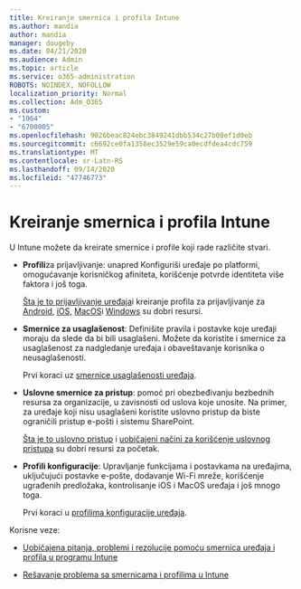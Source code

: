 ```yaml
---
title: Kreiranje smernica i profila Intune
ms.author: mandia
author: mandia
manager: dougeby
ms.date: 04/21/2020
ms.audience: Admin
ms.topic: article
ms.service: o365-administration
ROBOTS: NOINDEX, NOFOLLOW
localization_priority: Normal
ms.collection: Adm_O365
ms.custom:
- "1064"
- "6700005"
ms.openlocfilehash: 9026beac824ebc3849241dbb534c27b00ef1d0eb
ms.sourcegitcommit: c6692ce0fa1358ec3529e59ca0ecdfdea4cdc759
ms.translationtype: MT
ms.contentlocale: sr-Latn-RS
ms.lasthandoff: 09/14/2020
ms.locfileid: "47746773"
---
```

# <a name="creating-intune-policy-and-profiles"></a>Kreiranje smernica i profila Intune

U Intune možete da kreirate smernice i profile koji rade različite stvari.

- **Profili**za prijavljivanje: unapred Konfiguriši uređaje po platformi, omogućavanje korisničkog afiniteta, korišćenje potvrde identiteta više faktora i još toga.

  [Šta je to prijavljivanje uređaja](https://docs.microsoft.com/intune/device-enrollment)i kreiranje profila za prijavljivanje za [Android](https://docs.microsoft.com/intune/android-enroll), [iOS](https://docs.microsoft.com/intune/ios-enroll), [MacOS](https://docs.microsoft.com/intune/macos-enroll)i [Windows](https://docs.microsoft.com/intune/windows-enrollment-methods) su dobri resursi.

- **Smernice za usaglašenost**: Definišite pravila i postavke koje uređaji moraju da slede da bi bili usaglašeni. Možete da koristite i smernice za usaglašenost za nadgledanje uređaja i obaveštavanje korisnika o neusaglašenosti.

  Prvi koraci uz [smernice usaglašenosti uređaja](https://docs.microsoft.com/intune/device-compliance-get-started).
- **Uslovne smernice za pristup**: pomoć pri obezbeđivanju bezbednih resursa za organizacije, u zavisnosti od uslova koje unosite. Na primer, za uređaje koji nisu usaglašeni koristite uslovno pristup da biste ograničili pristup e-pošti i sistemu SharePoint.

  [Šta je to uslovno pristup](https://docs.microsoft.com/intune/conditional-access) i [uobičajeni načini za korišćenje uslovnog pristupa](https://docs.microsoft.com/intune/conditional-access-intune-common-ways-use) su dobri resursi za početak.

- **Profili konfiguracije**: Upravljanje funkcijama i postavkama na uređajima, uključujući postavke e-pošte, dodavanje Wi-Fi mreže, korišćenje ugrađenih predložaka, kontrolisanje iOS i MacOS uređaja i još mnogo toga.

  Prvi koraci u [profilima konfiguracije uređaja](https://docs.microsoft.com/intune/device-profiles).

Korisne veze:

- [Uobičajena pitanja, problemi i rezolucije pomoću smernica uređaja i profila u programu Intune](https://docs.microsoft.com/intune/device-profile-troubleshoot)

- [Rešavanje problema sa smernicama i profilima u Intune](https://docs.microsoft.com/intune/troubleshoot-policies-in-microsoft-intune)
